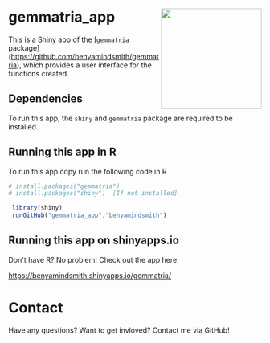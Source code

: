 # gemmatria_app <a href='https://github.com/benyamindsmith/gemmatria/tree/master/'><img src='	/גמטריה-2.png' align="right" height="200" /></a>

This is a Shiny app of the [`gemmatria` package] (https://github.com/benyamindsmith/gemmatria), which provides a user interface for the functions created. 

## Dependencies 

To run this app, the `shiny` and `gemmatria` package are required to be installed. 

## Running this app in R

To run this app copy run the following code in R

```r
# install.packages("gemmatria")
# install.packages("shiny")  [If not installed]

 library(shiny)
 runGitHub("gemmatria_app","benyamindsmith")

```

## Running this app on shinyapps.io

Don't have R? No problem! Check out the app here: 

https://benyamindsmith.shinyapps.io/gemmatria/

# Contact
Have any questions? Want to get invloved? Contact me via GitHub!
